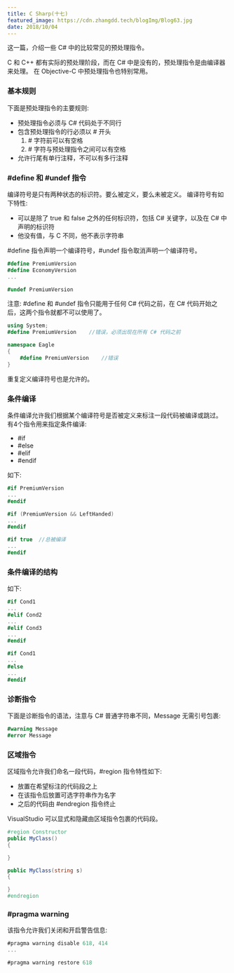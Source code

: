 ```yaml
---
title: C Sharp(十七)
featured_image: https://cdn.zhangdd.tech/blogImg/Blog63.jpg
date: 2018/10/04
---
```


这一篇，介绍一些 C# 中的比较常见的预处理指令。

C 和 C++ 都有实际的预处理阶段，而在 C# 中是没有的，预处理指令是由编译器来处理。
在 Objective-C 中预处理指令也特别常用。

### 基本规则
下面是预处理指令的主要规则: 
- 预处理指令必须与 C# 代码处于不同行
- 包含预处理指令的行必须以 # 开头
  1. \# 字符前可以有空格
  2. \# 字符与预处理指令之间可以有空格
- 允许行尾有单行注释，不可以有多行注释

### #define 和 #undef 指令
编译符号是只有两种状态的标识符。要么被定义，要么未被定义。
编译符号有如下特性: 
- 可以是除了 true 和 false 之外的任何标识符，包括 C# 关键字，以及在 C# 中声明的标识符
- 他没有值，与 C 不同，他不表示字符串

#define 指令声明一个编译符号，#undef 指令取消声明一个编译符号。
``` csharp
#define PremiumVersion
#define EconomyVersion
...

#undef PremiumVersion
```

注意: #define 和 #undef 指令只能用于任何 C# 代码之前，在 C# 代码开始之后，这两个指令就都不可以使用了。

``` csharp
using System;
#define PremiumVersion    //错误，必须出现在所有 C# 代码之前

namespace Eagle
{
    #define PremiumVersion    //错误
}
```

重复定义编译符号也是允许的。

### 条件编译
条件编译允许我们根据某个编译符号是否被定义来标注一段代码被编译或跳过。
有4个指令用来指定条件编译: 
- #if
- #else
- #elif
- #endif

如下: 
``` csharp
#if PremiumVersion
...
#endif

#if (PremiumVersion && LeftHanded)
...
#endif

#if true  //总被编译
...
#endif
```

### 条件编译的结构
如下: 
``` csharp
#if Cond1
...
#elif Cond2
...
#elif Cond3
...
#endif

#if Cond1
...
#else
...
#endif
```

### 诊断指令
下面是诊断指令的语法，注意与 C# 普通字符串不同，Message 无需引号包裹: 
``` csharp
#warning Message
#error Message
```

### 区域指令
区域指令允许我们命名一段代码，#region 指令特性如下: 
- 放置在希望标注的代码段之上
- 在该指令后放置可选字符串作为名字
- 之后的代码由 #endregion 指令终止

VisualStudio 可以显式和隐藏由区域指令包裹的代码段。

``` csharp
#region Constructor
public MyClass()
{

}

public MyClass(string s)
{

}
#endregion
```

### #pragma warning
该指令允许我们关闭和开启警告信息: 
``` csharp
#pragma warning disable 618, 414
...

#pragma warning restore 618
```